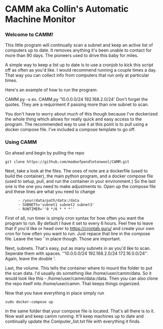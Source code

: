 # CAMM aka Collin's Automatic Machine Monitor
 
### Welcome to CAMM!

This little program will continually scan a subnet and keep an active list of computers up to date. It removes anything it's been unable to contact for more than 90 days.
The pioneers used to drive this baby for miles.

A simple way to keep a list up to date is to use a cronjob to kick this script off as often as you'd like. I would recommend running a couple times a day. That way you can collect info from computers that run only at particular times.

Here's an example of how to run the program:

CAMM.py -s <subnetlist> ex. CAMM.py '10.0.0.0/24 192.168.2.0/24' 
Don't forget the quotes. They are a requirment if passing more than one subnet to scan.

You don't have to worry about much of this though because I've dockerized the whole thing which allows for really quick and easy access to the program. The recommended way to use it at this point is to pull using a docker compose file. I've included a compose template to go off. 

### Using CAMM

Go ahead and begin by pulling the repo 
```
git clone https://github.com/madeofpendletonwool/CAMM.git
```
Next, take a look at the files. The ones of note are a dockerfile (used to build the container), the main python program, and a docker compose file (used to setup, pull, and run the container in your environment.)
So the last one is the one you need to make adjustments to. Open up the compose file and these lines are what you need to change
```
      - /your/data/path/data:/data
      - SUBNETS='subnet1 subnet2 subnet3' 
      - RUNTIMER=''0 */6 * * *''
```
First of all, run timer is simply cron syntax for how often you want the program to run. By default I have it set to every 6 hours. Feel free to leave that if you'd like or head over to https://crontab.guru/ and create your own cron for how often you want to run. Just repace that line in the compose file. Leave the two ' in place though. Those are important. 

Next, subnets. That's easy, put as many subnets in as you'd like to scan. Seperate them with spaces. ''10.0.0.0/24 192.168.2.0/24 172.16.0.0/24''. Again, leave the double '.

Last, the volume. This tells the container where to mount the folder to put the scan data. I'd usually do something like /home/user/camm/data. So it would look like this - /home/user/camm/data:/data. Then you can also clone the repo itself into /home/user/camm. That keeps things organized.

Now that you have everything in place simply run 
```
sudo docker-compose up
```
in the same folder that your compose file is located. That's all there is to it. Now wait and keep camm running. It'll keep machines up to date and continually update the Computer_list.txt file with everything it finds. 